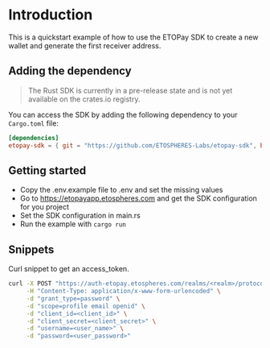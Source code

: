 
# Introduction

This is a quickstart example of how to use the ETOPay SDK to create a new wallet and generate the first receiver address.

## Adding the dependency

> The Rust SDK is currently in a pre-release state and is not yet available on the crates.io registry. 

You can access the SDK by adding the following dependency to your `Cargo.toml` file:

```toml
[dependencies]
etopay-sdk = { git = "https://github.com/ETOSPHERES-Labs/etopay-sdk", branch = "main"}
```


## Getting started

- Copy the .env.example file to .env and set the missing values
- Go to https://etopayapp.etospheres.com and get the SDK configuration for you project
- Set the SDK configuration in main.rs
- Run the example with `cargo run`

## Snippets

Curl snippet to get an access_token.

```bash
curl -X POST "https://auth-etopay.etospheres.com/realms/<realm>/protocol/openid-connect/token" \
     -H "Content-Type: application/x-www-form-urlencoded" \
     -d "grant_type=password" \
     -d "scope=profile email openid" \
     -d "client_id=<client_id>" \
     -d "client_secret=<client_secret>" \
     -d "username=<user_name>" \
     -d "password=<user_password>"
```

